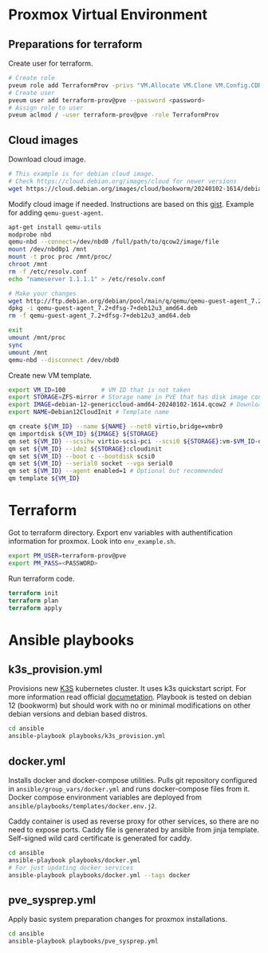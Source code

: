 # Proxmox Virtual Environment

## Preparations for terraform

Create user for terraform.

```bash
# Create role
pveum role add TerraformProv -privs "VM.Allocate VM.Clone VM.Config.CDROM VM.Config.CPU VM.Config.Cloudinit VM.Config.Disk VM.Config.HWType VM.Config.Memory VM.Config.Network VM.Config.Options VM.Monitor VM.Audit VM.PowerMgmt Datastore.AllocateSpace Datastore.Audit SDN.Use"
# Create user
pveum user add terraform-prov@pve --password <password>
# Assign role to user
pveum aclmod / -user terraform-prov@pve -role TerraformProv
```

## Cloud images

Download cloud image.

```bash
# This example is for debian cloud image.
# Check https://cloud.debian.org/images/cloud for newer versions
wget https://cloud.debian.org/images/cloud/bookworm/20240102-1614/debian-12-genericcloud-amd64-20240102-1614.qcow2
```

Modify cloud image if needed. Instructions are based on this [gist](https://gist.github.com/yuuichi-fujioka/10952389).
Example for adding `qemu-guest-agent`.

```bash
apt-get install qemu-utils
modprobe nbd
qemu-nbd --connect=/dev/nbd0 /full/path/to/qcow2/image/file
mount /dev/nbd0p1 /mnt
mount -t proc proc /mnt/proc/
chroot /mnt
rm -f /etc/resolv.conf
echo "nameserver 1.1.1.1" > /etc/resolv.conf

# Make your changes
wget http://ftp.debian.org/debian/pool/main/q/qemu/qemu-guest-agent_7.2+dfsg-7+deb12u3_amd64.deb
dpkg -i qemu-guest-agent_7.2+dfsg-7+deb12u3_amd64.deb
rm -f qemu-guest-agent_7.2+dfsg-7+deb12u3_amd64.deb

exit
umount /mnt/proc
sync
umount /mnt
qemu-nbd --disconnect /dev/nbd0
```

Create new VM template.

```bash
export VM_ID=100          # VM ID that is not taken
export STORAGE=ZFS-mirror # Storage name in PVE that has disk image content enabled
export IMAGE=debian-12-genericcloud-amd64-20240102-1614.qcow2 # Downloaded image name
export NAME=Debian12CloudInit # Template name

qm create ${VM_ID} --name ${NAME} --net0 virtio,bridge=vmbr0
qm importdisk ${VM_ID} ${IMAGE} ${STORAGE}
qm set ${VM_ID} --scsihw virtio-scsi-pci --scsi0 ${STORAGE}:vm-$VM_ID-disk-0
qm set ${VM_ID} --ide2 ${STORAGE}:cloudinit
qm set ${VM_ID} --boot c --bootdisk scsi0
qm set ${VM_ID} --serial0 socket --vga serial0
qm set ${VM_ID} --agent enabled=1 # Optional but recommended
qm template ${VM_ID}
```

# Terraform

Got to terraform directory. Export env variables with authentification information for proxmox. Look into `env_example.sh`.

```bash
export PM_USER=terraform-prov@pve
export PM_PASS=<PASSWORD>
```

Run terraform code.

```terraform
terraform init
terraform plan
terraform apply
```

# Ansible playbooks

## k3s_provision.yml

Provisions new [K3S](https://k3s.io/) kubernetes cluster. It uses k3s quickstart script. For more information read official [documetation](https://docs.k3s.io/). Playbook is tested on debian 12 (bookworm) but should work with no or minimal modifications on other debian versions and debian based distros.

```bash
cd ansible
ansible-playbook playbooks/k3s_provision.yml
```

## docker.yml

Installs docker and docker-compose utilities. Pulls git repository configured in `ansible/group_vars/docker.yml` and runs docker-compose files from it. Docker compose environment variables are deployed from `ansible/playbooks/templates/docker.env.j2`.

Caddy container is used as reverse proxy for other services, so there are no need to expose ports. Caddy file is generated by ansible from jinja template. Self-signed wild card certificate is generated for caddy.

```bash
cd ansible
ansible-playbook playbooks/docker.yml
# For just updating docker services
ansible-playbook playbooks/docker.yml --tags docker
```

## pve_sysprep.yml

Apply basic system preparation changes for proxmox installations.

```bash
cd ansible
ansible-playbook playbooks/pve_sysprep.yml
```
